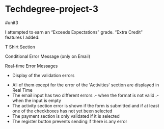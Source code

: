 # Techdegree-project-3
#unit3

I attempted to earn an “Exceeds Expectations” grade. “Extra Credit” features I added:

T Shirt Section

Conditional Error Message (only on Email)

Real-time Error Messages

* Display of the validation errors

- All of them except for the error of the 'Activities' section are displayed in Real Time
- The email input has two different errors
      .- when the format is not valid
      .- when the input is empty
- The activity section error is shown if the form is submitted and if at least one of the checkboxes has not yet been selected
- The payment section is only validated if it is selected
- The register button prevents sending if there is any error
